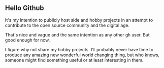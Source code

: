 ## Hello Github
It's my intention to publicly host side and hobby projects in an attempt to contribute to the open source community and the digital age.


That's nice and vague and the same intention as any other gh user. But good enough for now.


I figure why not share my hobby projects. I'll probably never have time to produce any amazing new wonderful world changing thing, but who knows, someone might find something useful or at least interesting in them.
